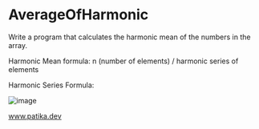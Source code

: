 # AverageOfHarmonic

Write a program that calculates the harmonic mean of the numbers in the array.

Harmonic Mean formula: n (number of elements) / harmonic series of elements

Harmonic Series Formula:

![image](https://user-images.githubusercontent.com/77547137/224511016-87af98bb-81c8-43e6-8cf2-d5df95eaf46d.png)

www.patika.dev
